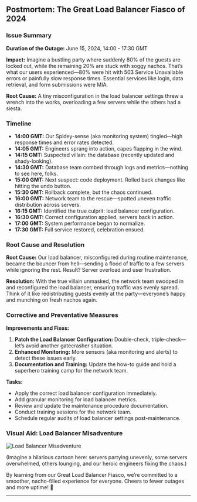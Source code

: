 ## Postmortem: The Great Load Balancer Fiasco of 2024

### Issue Summary
**Duration of the Outage:** June 15, 2024, 14:00 - 17:30 GMT

**Impact:** 
Imagine a bustling party where suddenly 80% of the guests are locked out, while the remaining 20% are stuck with soggy nachos. That’s what our users experienced—80% were hit with 503 Service Unavailable errors or painfully slow response times. Essential services like login, data retrieval, and form submissions were MIA.

**Root Cause:** 
A tiny misconfiguration in the load balancer settings threw a wrench into the works, overloading a few servers while the others had a siesta.

### Timeline
- **14:00 GMT:** Our Spidey-sense (aka monitoring system) tingled—high response times and error rates detected.
- **14:05 GMT:** Engineers sprang into action, capes flapping in the wind.
- **14:15 GMT:** Suspected villain: the database (recently updated and shady-looking).
- **14:30 GMT:** Database team combed through logs and metrics—nothing to see here, folks.
- **15:00 GMT:** Next suspect: code deployment. Rolled back changes like hitting the undo button.
- **15:30 GMT:** Rollback complete, but the chaos continued.
- **16:00 GMT:** Network team to the rescue—spotted uneven traffic distribution across servers.
- **16:15 GMT:** Identified the true culprit: load balancer configuration.
- **16:30 GMT:** Correct configuration applied, servers back in action.
- **17:00 GMT:** System performance began to normalize.
- **17:30 GMT:** Full service restored, celebration ensued.

### Root Cause and Resolution
**Root Cause:**
Our load balancer, misconfigured during routine maintenance, became the bouncer from hell—sending a flood of traffic to a few servers while ignoring the rest. Result? Server overload and user frustration.

**Resolution:**
With the true villain unmasked, the network team swooped in and reconfigured the load balancer, ensuring traffic was evenly spread. Think of it like redistributing guests evenly at the party—everyone’s happy and munching on fresh nachos again.

### Corrective and Preventative Measures
**Improvements and Fixes:**
1. **Patch the Load Balancer Configuration:** Double-check, triple-check—let’s avoid another gatecrasher situation.
2. **Enhanced Monitoring:** More sensors (aka monitoring and alerts) to detect these issues early.
3. **Documentation and Training:** Update the how-to guide and hold a superhero training camp for the network team.

**Tasks:**
- Apply the correct load balancer configuration immediately.
- Add granular monitoring for load balancer metrics.
- Review and update the maintenance procedure documentation.
- Conduct training sessions for the network team.
- Schedule regular audits of load balancer settings post-maintenance.

### Visual Aid: Load Balancer Misadventure

![Load Balancer Misadventure](https://www.example.com/load_balancer_diagram)

(Imagine a hilarious cartoon here: servers partying unevenly, some servers overwhelmed, others lounging, and our heroic engineers fixing the chaos.)

By learning from our Great Load Balancer Fiasco, we’re committed to a smoother, nacho-filled experience for everyone. Cheers to fewer outages and more uptime! 🎉

---
